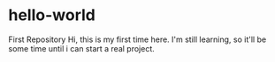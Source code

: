 # hello-world
First Repository
Hi, this is my first time here.
I'm still learning, so it'll be some time until i can start a real project.

